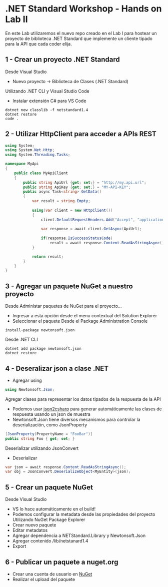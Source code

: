 # .NET Standard Workshop - Hands on Lab II
En este Lab utilizaremos el nuevo repo creado en el Lab I para hostear un proyecto de biblioteca .NET Standard 
que implemente un cliente tipado para la API que cada coder elija.

## 1 - Crear un proyecto .NET Standard

Desde Visual Studio
- Nuevo proyecto -> Biblioteca de Clases (.NET Standard)

Utilizando .NET CLI y Visual Studio Code
- Instalar extensión C# para VS Code

``` 
dotnet new classlib -f netstandard1.4
dotnet restore
code .
```
## 2 - Utilizar HttpClient para acceder a APIs REST
```csharp
using System;
using System.Net.Http;
using System.Threading.Tasks;

namespace MyApi
{
    public class MyApiClient
    {
        public string ApiUrl {get; set;} = "http://my.api.url";
        public string ApiKey {get; set;} = "MY-API-KEY";
        public async Task<string> GetData()
        {
            var result = string.Empty;
            
            using(var client = new HttpClient())
            {
                client.DefaultRequestHeaders.Add("Accept", "application/json");
                
                var response = await client.GetAsync(ApiUrl);
                
                if(response.IsSuccessStatusCode)
                    result = await response.Content.ReadAsStringAsync();
            }

            return result;
        }
    }
}
```

## 3 - Agregar un paquete NuGet a nuestro proyecto
Desde Administar paquetes de NuGet para el proyecto...
- Ingresar a esta opción desde el menu contextual del Solution Explorer
- Seleccionar el paquete
Desde el Package Administration Console
``` 
install-package newtonsoft.json
```
Desde .NET CLI
``` 
dotnet add package newtonsoft.json
dotnet restore
```

## 4 - Deseralizar json a clase .NET
- Agregar using
```csharp
using Newtonsoft.Json;
```
Agregar clases para representar los datos tipados de la respuesta de la API
- Podemos usar [json2csharp](http://json2csharp.com/) para generar automáticamente las clases de respuesta usando un json de muestra
- Newtonsoft.Json tiene diversos mecanismos para controlar la deserialización, como JsonProperty
```csharp
[JsonProperty(PropertyName = "FooBar")]
public string Foo { get; set; }
```
Deserializar utilizando JsonConvert
- Deserializar
```csharp
var json = await response.Content.ReadAsStringAsync();
var obj = JsonConvert.DeserializeObject<MyEntity>(json);
```

## 5 - Crear un paquete NuGet
Desde Visual Studio
- VS lo hace automáticamente en el build!
- Podemos configurar la metadata desde las propiedades del proyecto
Utilizando NuGet Package Explorer
- Crear nuevo paquete
- Editar metadatos
- Agregar dependencia a NETStandard.Library y Newtonsoft.Json
- Agregar contenido /lib/netstanard1.4
- Export

## 6 - Publicar un paquete a nuget.org
- Crear una cuenta de usuario en [NuGet](https://nuget.org)
- Realizar el upload del paquete